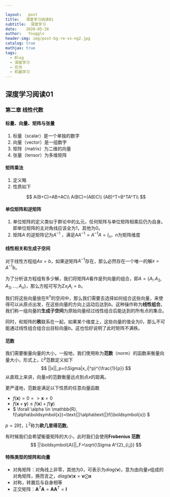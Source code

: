```yaml
---

layout:   post
title:   深度学习阅读01
subtitle:  深度学习
date:    2020-05-26
author:   Youggls
header-img: img/post-bg-re-vs-ng2.jpg
catalog: true
mathjax: true
tags:
  - Blog
  - 深度学习
  - 花书
  - 机器学习
---
```


## 深度学习阅读01

### 第二章 线性代数

#### 标量、向量、矩阵与张量

1. 标量（scalar）是一个单独的数字
2. 向量（vector）是一组数字
3. 矩阵（matrix）为二维的向量
4. 张量（tensor）为多维矩阵

#### 矩阵乘法

1. 定义略
2. 性质如下

$$
A(B+C)=AB+AC\\
A(BC)=(AB)C\\
(AB)^T=B^TA^T\\
$$

#### 单位矩阵和逆矩阵

1. 单位矩阵的定义类似于群论中的幺元，任何矩阵与单位矩阵相乘后仍为自身。即单位矩阵的主对角线应该全为1，其他为0。
2. 矩阵$A$ 的逆矩阵记为$A^{-1}$ ，满足$AA^{-1}=A^{-1}A=I_n$，$n$为矩阵维度

#### 线性相关和生成子空间

对于线性方程组$Ax=b$，如果逆矩阵$A^{-1}$存在，那么必然存在一个唯一的解$x=A^{-1}b$。

为了分析该方程组有多少解，我们将矩阵$A$看作是列向量的组合，即$A=\{A_!.A_2,A_3,...,A_n\}$，那么方程可写为$\Sigma x_iA_i=b$。

我们将这些向量放在$\mathbb{R}^n$的空间中，那么我们需要去选择如何组合这些向量，来使得可以从原点出发，在这些向量的方向上运动后达到$b$。这种操作称为**线性组合**。我们称一组向量的**生成子空间**为原始向量经过线性组合后能达到的所有点的集合。

同时，和矩阵的**秩**联系在一起，如果某个维度上，这些向量的值全为0，那么不可能通过线性组合组合出目标向量$b$。这也恰好说明了此时矩阵不满秩。

#### 范数

我们需要衡量向量的大小，一般地，我们使用称为**范数**（norm）的函数来衡量向量大小，形式上，$L^p$范数定义如下
$$
||x||_p=(\Sigma|x_i|^p)^{\frac{1}{p}}
$$
从直观上来讲，向量$x$的范数衡量远点到点$x$的距离。

更严谨地，范数是满足以下性质的任意向量函数

* $f(\boldsymbol{x})=0=>\boldsymbol{x}=0$
* $f(\boldsymbol{x}+\boldsymbol{y}) \leq f(\boldsymbol{x}) + f(\boldsymbol{y})$
* $ \forall \alpha \in \mathbb{R}, f(\alpha\boldsymbol{x})=\text{|}\alpha\text{|}f(\boldsymbol{x}) $

$p=2$时，$L^2$称为**欧几里得范数**。

有时候我们会希望衡量矩阵的大小，此时我们会使用**Frobenius 范数**
$$
||\boldsymbol{A}||_F=\sqrt{\Sigma A^{2}_{i,j}}
$$

#### 特殊类型的矩阵和向量

* 对角矩阵：对角线上非零，其他为0，可表示为$diag(\boldsymbol{v})$，意为由向量$v$组成的对角矩阵，换而言之，$diag(\boldsymbol{v})\boldsymbol{x}=\boldsymbol{v} \bigodot\boldsymbol{x}$
* 对称，转置后与自身相等
* 正交矩阵：$\boldsymbol A^T\boldsymbol A=\boldsymbol A \boldsymbol A^T=\boldsymbol I$



